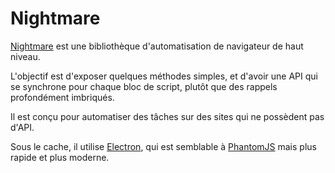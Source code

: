 # Nightmare

[Nightmare](http://nightmarejs.org/) est une bibliothèque d'automatisation de navigateur de haut niveau.

L'objectif est d'exposer quelques méthodes simples, et d'avoir une API qui se synchrone pour chaque bloc de script, plutôt que des rappels profondément imbriqués.

Il est conçu pour automatiser des tâches sur des sites qui ne possèdent pas d'API.

Sous le cache, il utilise [Electron](http://electron.atom.io/), qui est semblable à [PhantomJS](PHANTOMJS.md) mais plus rapide et plus moderne.
